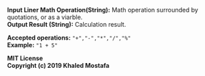 **Input Liner Math Operation(String):** Math operation surrounded by quotations, or as a viarble.  
**Output Result (String):** Calculation result.   


**Accepted operations:** `"+","-","*","/","%"`  
**Example:** `"1 + 5"`	


**MIT License**  
**Copyright (c) 2019 Khaled Mostafa**  